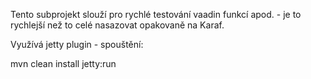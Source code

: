 Tento subprojekt slouží pro rychlé testování vaadin funkcí apod. - je to rychlejší než to celé nasazovat opakovaně na Karaf.

Využívá jetty plugin - spouštění:

mvn clean install jetty:run

